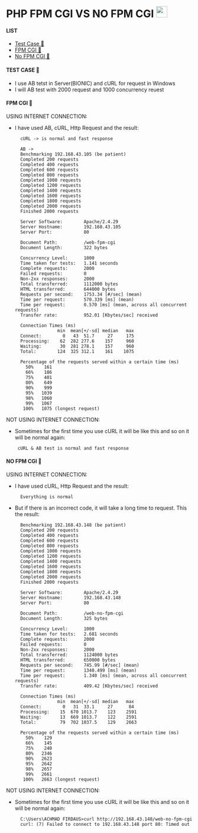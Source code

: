 # PHP FPM CGI VS NO FPM CGI <img src="https://raw.githubusercontent.com/MartinHeinz/MartinHeinz/master/wave.gif" width="30px">

#### LIST
- [Test Case 👻](#test-case-)
- [FPM CGI 👻](#fpm-cgi-)
- [No FPM CGI 👻](#no-fpm-cgi-)

#### TEST CASE 👻
* I use AB tetst in Server(BIONIC) and cURL for request in Windows
* I will AB test with 2000 request and 1000 concurrency reuest

#### FPM CGI 👻
USING INTERNET CONNECTION:
- I have used AB, cURL, Http Request and the result:

        cURL -> is normal and fast response
        
        AB ->
        Benchmarking 192.168.43.105 (be patient)
        Completed 200 requests
        Completed 400 requests
        Completed 600 requests
        Completed 800 requests
        Completed 1000 requests
        Completed 1200 requests
        Completed 1400 requests
        Completed 1600 requests
        Completed 1800 requests
        Completed 2000 requests
        Finished 2000 requests

        Server Software:        Apache/2.4.29
        Server Hostname:        192.168.43.105
        Server Port:            80

        Document Path:          /web-fpm-cgi
        Document Length:        322 bytes

        Concurrency Level:      1000
        Time taken for tests:   1.141 seconds
        Complete requests:      2000
        Failed requests:        0
        Non-2xx responses:      2000
        Total transferred:      1112000 bytes
        HTML transferred:       644000 bytes
        Requests per second:    1753.34 [#/sec] (mean)
        Time per request:       570.339 [ms] (mean)
        Time per request:       0.570 [ms] (mean, across all concurrent requests)
        Transfer rate:          952.01 [Kbytes/sec] received

        Connection Times (ms)
                      min  mean[+/-sd] median   max
        Connect:        0   43  51.7     27     175
        Processing:    62  282 277.6    157     960
        Waiting:       30  281 278.1    157     960
        Total:        124  325 312.1    161    1075

        Percentage of the requests served within a certain time (ms)
          50%    161
          66%    186
          75%    401
          80%    649
          90%    999
          95%   1039
          98%   1060
          99%   1067
         100%   1075 (longest request)

NOT USING INTERNET CONNECTION:
- Sometimes for the first time you use cURL it will be like this and so on it will be normal again:

       cURL & AB test is normal and fast response


#### NO FPM CGI 👻
USING INTERNET CONNECTION:
- I have used cURL, Http Request and the result:

        Everything is normal

- But if there is an incorrect code, it will take a long time to request. This the result:

        Benchmarking 192.168.43.148 (be patient)
        Completed 200 requests
        Completed 400 requests
        Completed 600 requests
        Completed 800 requests
        Completed 1000 requests
        Completed 1200 requests
        Completed 1400 requests
        Completed 1600 requests
        Completed 1800 requests
        Completed 2000 requests
        Finished 2000 requests

        Server Software:        Apache/2.4.29
        Server Hostname:        192.168.43.148
        Server Port:            80

        Document Path:          /web-no-fpm-cgi
        Document Length:        325 bytes

        Concurrency Level:      1000
        Time taken for tests:   2.681 seconds
        Complete requests:      2000
        Failed requests:        0
        Non-2xx responses:      2000
        Total transferred:      1124000 bytes
        HTML transferred:       650000 bytes
        Requests per second:    745.99 [#/sec] (mean)
        Time per request:       1340.499 [ms] (mean)
        Time per request:       1.340 [ms] (mean, across all concurrent requests)
        Transfer rate:          409.42 [Kbytes/sec] received

        Connection Times (ms)
                      min  mean[+/-sd] median   max
        Connect:        0   31  33.1     27      84
        Processing:    15  670 1013.7    123    2591
        Waiting:       13  669 1013.7    122    2591
        Total:         79  702 1037.5    129    2663

        Percentage of the requests served within a certain time (ms)
          50%    129
          66%    145
          75%    240
          80%   2346
          90%   2623
          95%   2642
          98%   2657
          99%   2661
         100%   2663 (longest request)

NOT USING INTERNET CONNECTION:
- Sometimes for the first time you use cURL it will be like this and so on it will be normal again:

        C:\Users\ACHMAD FIRDAUS>curl http://192.168.43.148/web-no-fpm-cgi
        curl: (7) Failed to connect to 192.168.43.148 port 80: Timed out
